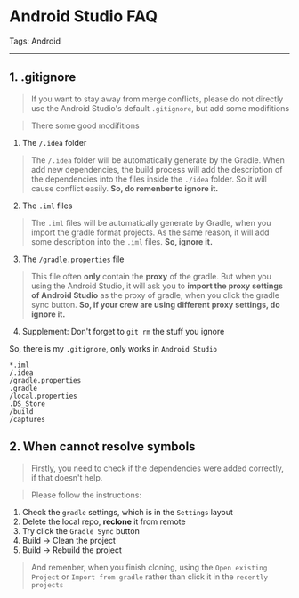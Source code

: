 ﻿# Android Studio FAQ

Tags: Android

---

## 1. .gitignore

> If you want to stay away from merge conflicts, please do not directly use the Android Studio's default `.gitignore`, but add some modifitions

> There some good modifitions

1. The `/.idea` folder
> The `/.idea` folder will be automatically generate by the Gradle.
When add new dependencies, the build process will add the description of the dependencies into the files inside the `./idea` folder. So it will cause conflict easily.
**So, do remenber to ignore it.**

2. The `.iml` files
> The `.iml` files will be automatically generate by Gradle, when you import the gradle format projects.
As the same reason, it will add some description into the `.iml` files.
**So, ignore it.**

3. The `/gradle.properties` file
> This file often **only** contain the **proxy** of the gradle.
But when you using the Android Studio, it will ask you to **import the proxy settings of Android Studio** as the proxy of gradle, when you click the gradle sync button.
**So, if your crew are using different proxy settings, do ignore it.**

4. Supplement: Don't forget to `git rm` the stuff you ignore

So, there is my `.gitignore`, only works in `Android Studio`

```.gitignore
*.iml
/.idea
/gradle.properties
.gradle
/local.properties
.DS_Store
/build
/captures
```

## 2. When cannot resolve symbols

> Firstly, you need to check if the dependencies were added correctly, if that doesn't help.

> Please follow the instructions:

1. Check the `gradle` settings, which is in the `Settings` layout 
2. Delete the local repo, **reclone** it from remote
3. Try click the `Gradle Sync` button
4. Build -> Clean the project
5. Build -> Rebuild the project

> And remenber, when you finish cloning, using the `Open existing Project` or `Import from gradle` rather than click it in the `recently projects`
